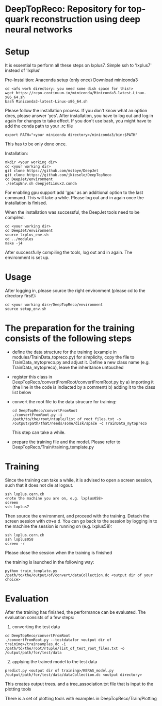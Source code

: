 

DeepTopReco: Repository for top-quark reconstruction using deep neural networks
===============================================================================


Setup
==========
It is essential to perform all these steps on lxplus7. Simple ssh to 'lxplus7' instead of 'lxplus'

Pre-Installtion: Anaconda setup (only once)
Download miniconda3
```
cd <afs work directory: you need some disk space for this!>
wget https://repo.continuum.io/miniconda/Miniconda3-latest-Linux-x86_64.sh
bash Miniconda3-latest-Linux-x86_64.sh
```
Please follow the installation process. If you don't know what an option does, please answer 'yes'.
After installation, you have to log out and log in again for changes to take effect.
If you don't use bash, you might have to add the conda path to your .rc file
```
export PATH="<your miniconda directory>/miniconda3/bin:$PATH"
```
This has to be only done once.


Installation:

```
mkdir <your working dir>
cd <your working dir>
git clone https://github.com/mstoye/DeepJet
git clone https://github.com/jkiesele/DeepTopReco
cd DeepJet/environment
./setupEnv.sh deepjetLinux3.conda
```
For enabling gpu support add 'gpu' as an additional option to the last command.
This will take a while. Please log out and in again once the installation is finised.

When the installation was successful, the DeepJet tools need to be compiled.
```
cd <your working dir>
cd DeepJet/environment
source lxplus_env.sh
cd ../modules
make -j4
```

After successfully compiling the tools, log out and in again.
The environment is set up.


Usage
==============

After logging in, please source the right environment (please cd to the directory first!):
```
cd <your working dir>/DeepTopReco/environment
source setup_env.sh
```


The preparation for the training consists of the following steps
====

- define the data structure for the training (example in modules/TrainData_topreco.py)
  for simplicity, copy the file to TrainData_mytopreco.py and adjust it. 
  Define a new class name (e.g. TrainData_mytopreco), leave the inheritance untouched
  
- register this class in DeepTopReco/convertFromRoot/convertFromRoot.py by 
  a) importing it (the line in the code is indiacted by a comment)
  b) adding it to the class list below

- convert the root file to the data strucure for training:
  ```
  cd DeepTopReco/convertFromRoot
  ./convertFromRoot.py -i /path/to/the/root/ntuple/list_of_root_files.txt -o /output/path/that/needs/some/disk/space -c TrainData_mytopreco
  ```
  
  This step can take a while.


- prepare the training file and the model. Please refer to DeepTopReco/Train/training_template.py
  


Training
====

Since the training can take a while, it is advised to open a screen session, such that it does not die at logout.
```
ssh lxplus.cern.ch
<note the machine you are on, e.g. lxplus058>
screen
ssh lxplus7
```
Then source the environment, and proceed with the training. Detach the screen session with ctr+a d.
You can go back to the session by logging in to the machine the session is running on (e.g. lxplus58):

```
ssh lxplus.cern.ch
ssh lxplus058
screen -r
``` 

Please close the session when the training is finished

the training is launched in the following way:
```
python train_template.py /path/to/the/output/of/convert/dataCollection.dc <output dir of your choice>
```


Evaluation
====

After the training has finished, the performance can be evaluated.
The evaluation consists of a few steps:

1) converting the test data
```
cd DeepTopReco/convertFromRoot
./convertFromRoot.py --testdatafor <output dir of training>/trainsamples.dc -i /path/to/the/root/ntuple/list_of_test_root_files.txt -o /output/path/for/test/data
```

2) applying the trained model to the test data
```
predict.py <output dir of training>/KERAS_model.py  /output/path/for/test/data/dataCollection.dc <output directory>
```
This creates output trees. and a tree_association.txt file that is input to the plotting tools

There is a set of plotting tools with examples in 
DeepTopReco/Train/Plotting



